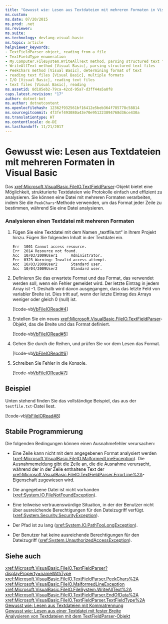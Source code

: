 ```yaml
---
title: "Gewusst wie: Lesen aus Textdateien mit mehreren Formaten in Visual Basic"
ms.custom: 
ms.date: 07/20/2015
ms.prod: .net
ms.reviewer: 
ms.suite: 
ms.technology: devlang-visual-basic
ms.topic: article
helpviewer_keywords:
- TextFieldParser object, reading from a file
- TextFieldType enumeration
- My.Computer.FileSystem.WriteAllText method, parsing structured text files
- WriteAllText method [Visual Basic], parsing structured text files
- PeekChars method [Visual Basic], determining format of text
- reading text files [Visual Basic], multiple formats
- I/O [Visual Basic], reading text files
- text files [Visual Basic], reading
ms.assetid: 8d185eb2-79ca-42cd-95a7-d3ff44a5a0f8
caps.latest.revision: "17"
author: dotnet-bot
ms.author: dotnetcontent
ms.openlocfilehash: 12362f932561bf16412e5beb364f785778c58814
ms.sourcegitcommit: 4f3fef493080a43e70e951223894768d36ce430a
ms.translationtype: HT
ms.contentlocale: de-DE
ms.lasthandoff: 11/21/2017
---
```

# <a name="how-to-read-from-text-files-with-multiple-formats-in-visual-basic"></a>Gewusst wie: Lesen aus Textdateien mit mehreren Formaten in Visual Basic
Das <xref:Microsoft.VisualBasic.FileIO.TextFieldParser>-Objekt bietet eine Möglichkeit, strukturierte Textdateien wie Protokolle einfach und effizient zu analysieren. Sie können eine Datei mit mehreren Formaten verarbeiten, indem Sie die `PeekChars`-Methode verwenden, um das Format jeder Zeile zu bestimmen, während Sie eine Datei analysieren.  
  
### <a name="to-parse-a-text-file-with-multiple-formats"></a>Analysieren einen Textdatei mit mehreren Formaten  
  
1.  Fügen Sie eine Textdatei mit dem Namen „textfile.txt“ in Ihrem Projekt hinzu. Fügen Sie folgenden Inhalt in der Textdatei ein.  
  
    ```  
    Err  1001 Cannot access resource.  
    Err  2014 Resource not found.  
    Acc  10/03/2009User1      Administrator.  
    Err  0323 Warning: Invalid access attempt.  
    Acc  10/03/2009User2      Standard user.  
    Acc  10/04/2009User2      Standard user.  
    ```  
  
2.  Definieren Sie das erwartete Format und das Format, das verwendet werden soll, wenn ein Fehler gemeldet wird. Der letzte Eintrag in jedem Array ist -1. Deshalb wird davon ausgegangen, dass das letzte Feld von variabler Breite ist. Dies tritt auf, wenn der letzte Eintrag des Arrays weniger oder gleich 0 (null) ist.  
  
     [!code-vb[VbFileIORead#4](../../../../visual-basic/developing-apps/programming/drives-directories-files/codesnippet/VisualBasic/how-to-read-from-text-files-with-multiple-formats_1.vb)]  
  
3.  Erstellen Sie ein neues <xref:Microsoft.VisualBasic.FileIO.TextFieldParser>-Objekt, das die Breite und das Format definiert.  
  
     [!code-vb[VbFileIORead#5](../../../../visual-basic/developing-apps/programming/drives-directories-files/codesnippet/VisualBasic/how-to-read-from-text-files-with-multiple-formats_2.vb)]  
  
4.  Gehen Sie durch die Reihen, und prüfen Sie vor dem Lesen das Format.  
  
     [!code-vb[VbFileIORead#6](../../../../visual-basic/developing-apps/programming/drives-directories-files/codesnippet/VisualBasic/how-to-read-from-text-files-with-multiple-formats_3.vb)]  
  
5.  Schreiben Sie Fehler in die Konsole.  
  
     [!code-vb[VbFileIORead#7](../../../../visual-basic/developing-apps/programming/drives-directories-files/codesnippet/VisualBasic/how-to-read-from-text-files-with-multiple-formats_4.vb)]  
  
## <a name="example"></a>Beispiel  
 Unten stehend finden Sie das vollständige Beispiel, das aus der `testfile.txt`-Datei liest.  
  
 [!code-vb[VbFileIORead#8](../../../../visual-basic/developing-apps/programming/drives-directories-files/codesnippet/VisualBasic/how-to-read-from-text-files-with-multiple-formats_5.vb)]  
  
## <a name="robust-programming"></a>Stabile Programmierung  
 Die folgenden Bedingungen können einen Ausnahmefehler verursachen:  
  
-   Eine Zeile kann nicht mit dem angegebenen Format analysiert werden (<xref:Microsoft.VisualBasic.FileIO.MalformedLineException>). Die Ausnahmemeldung gibt die Zeile an, die die Ausnahme verursacht, während der in der Zeile enthaltene Text der <xref:Microsoft.VisualBasic.FileIO.TextFieldParser.ErrorLine%2A>-Eigenschaft zugewiesen wird.  
  
-   Die angegebene Datei ist nicht vorhanden (<xref:System.IO.FileNotFoundException>).  
  
-   Eine teilweise vertrauenswürdige Situation, in der der Benutzer nicht über ausreichende Berechtigungen für den Dateizugriff verfügt. (<xref:System.Security.SecurityException>).  
  
-   Der Pfad ist zu lang (<xref:System.IO.PathTooLongException>).  
  
-   Der Benutzer hat keine ausreichende Berechtigungen für den Dateizugriff (<xref:System.UnauthorizedAccessException>).  
  
## <a name="see-also"></a>Siehe auch  
 <xref:Microsoft.VisualBasic.FileIO.TextFieldParser?displayProperty=nameWithType>  
 <xref:Microsoft.VisualBasic.FileIO.TextFieldParser.PeekChars%2A>  
 <xref:Microsoft.VisualBasic.FileIO.MalformedLineException>  
 <xref:Microsoft.VisualBasic.FileIO.FileSystem.WriteAllText%2A>  
 <xref:Microsoft.VisualBasic.FileIO.TextFieldParser.EndOfData%2A>  
 <xref:Microsoft.VisualBasic.FileIO.TextFieldParser.TextFieldType%2A>  
 [Gewusst wie: Lesen aus Textdateien mit Kommatrennung](../../../../visual-basic/developing-apps/programming/drives-directories-files/how-to-read-from-comma-delimited-text-files.md)  
 [Gewusst wie: Lesen aus einer Textdatei mit fester Breite](../../../../visual-basic/developing-apps/programming/drives-directories-files/how-to-read-from-fixed-width-text-files.md)  
 [Analysieren von Textdateien mit dem TextFieldParser-Objekt](../../../../visual-basic/developing-apps/programming/drives-directories-files/parsing-text-files-with-the-textfieldparser-object.md)
